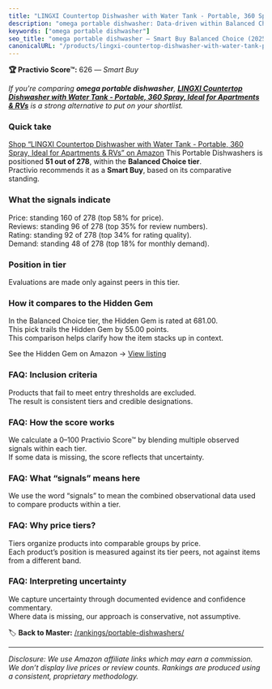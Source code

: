 ```yaml
---
title: "LINGXI Countertop Dishwasher with Water Tank - Portable, 360 Spray, Ideal for Apartments & RVs"
description: "omega portable dishwasher: Data-driven within Balanced Choice ranking using the Practivio Score™. Positioned by quality, value, demand, findability, momentum."
keywords: ["omega portable dishwasher"]
seo_title: "omega portable dishwasher — Smart Buy Balanced Choice (2025)"
canonicalURL: "/products/lingxi-countertop-dishwasher-with-water-tank-portable-360-spray-ideal-for-apartments-rvs-B0D2VQJQ3Y/"
---
```


**🏆 Practivio Score™:** 626 — _Smart Buy_


*If you're comparing **omega portable dishwasher**, **[LINGXI Countertop Dishwasher with Water Tank - Portable, 360 Spray, Ideal for Apartments & RVs](https://www.amazon.com/dp/B0D2VQJQ3Y?tag=practivio-20)** is a strong alternative to put on your shortlist.*
### Quick take
[Shop “LINGXI Countertop Dishwasher with Water Tank - Portable, 360 Spray, Ideal for Apartments & RVs” on Amazon](https://www.amazon.com/dp/B0D2VQJQ3Y?tag=practivio-20)
This Portable Dishwashers is positioned **51 out of 278**, within the **Balanced Choice tier**.  
Practivio recommends it as a **Smart Buy**, based on its comparative standing.

### What the signals indicate
Price: standing 160 of 278 (top 58% for price).  
Reviews: standing 96 of 278 (top 35% for review numbers).  
Rating: standing 92 of 278 (top 34% for rating quality).  
Demand: standing 48 of 278 (top 18% for monthly demand).

### Position in tier
Evaluations are made only against peers in this tier.

### How it compares to the Hidden Gem
In the Balanced Choice tier, the Hidden Gem is rated at 681.00.  
This pick trails the Hidden Gem by 55.00 points.  
This comparison helps clarify how the item stacks up in context.  

See the Hidden Gem on Amazon → [View listing](https://www.amazon.com/dp/B0B9GJFNLX?tag=practivio-20)

### FAQ: Inclusion criteria
Products that fail to meet entry thresholds are excluded.  
The result is consistent tiers and credible designations.

### FAQ: How the score works
We calculate a 0–100 Practivio Score™ by blending multiple observed signals within each tier.  
If some data is missing, the score reflects that uncertainty.

### FAQ: What “signals” means here
We use the word “signals” to mean the combined observational data used to compare products within a tier.

### FAQ: Why price tiers?
Tiers organize products into comparable groups by price.  
Each product’s position is measured against its tier peers, not against items from a different band.

### FAQ: Interpreting uncertainty
We capture uncertainty through documented evidence and confidence commentary.  
Where data is missing, our approach is conservative, not assumptive.


🏷️ **Back to Master:** [/rankings/portable-dishwashers/](/rankings/portable-dishwashers/)

---
_Disclosure: We use Amazon affiliate links which may earn a commission. We don’t display live prices or review counts. Rankings are produced using a consistent, proprietary methodology._
